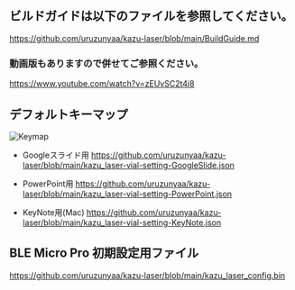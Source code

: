 ## ビルドガイドは以下のファイルを参照してください。
https://github.com/uruzunyaa/kazu-laser/blob/main/BuildGuide.md

### 動画版もありますので併せてご参照ください。
https://www.youtube.com/watch?v=zEUvSC2t4i8


## デフォルトキーマップ

![Keymap](https://github.com/uruzunyaa/kazu-laser/blob/main/image/defalt%20keymap.png)

- Googleスライド用
https://github.com/uruzunyaa/kazu-laser/blob/main/kazu_laser-vial-setting-GoogleSlide.json

- PowerPoint用
https://github.com/uruzunyaa/kazu-laser/blob/main/kazu_laser-vial-setting-PowerPoint.json

- KeyNote用(Mac)
https://github.com/uruzunyaa/kazu-laser/blob/main/kazu_laser-vial-setting-KeyNote.json

## BLE Micro Pro 初期設定用ファイル
https://github.com/uruzunyaa/kazu-laser/blob/main/kazu_laser_config.bin
